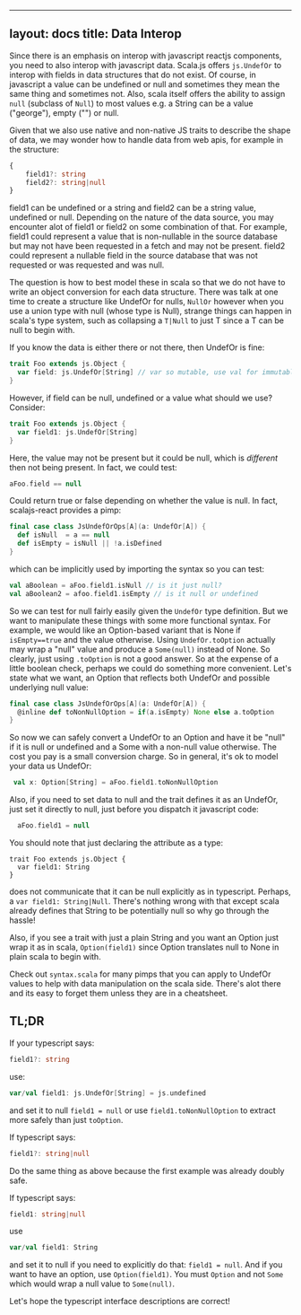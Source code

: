  ---
layout: docs
title: Data Interop
---
Since there is an emphasis on interop with javascript reactjs components, you need to also interop with javascript data. Scala.js offers `js.UndefOr` to interop with fields in data structures that do not exist. Of course, in javascript a value can be undefined or null and sometimes they mean the same thing and sometimes not. Also, scala itself offers the ability to assign `null` (subclass of `Null`) to most values e.g. a String can be a value ("george"), empty ("") or null.

Given that we also use native and non-native JS traits to describe the shape of data, we may wonder how to handle data from web apis, for example in the structure:
```typescript
{ 
    field1?: string
    field2?: string|null
}
```
field1 can be undefined or a string and field2 can be a string value, undefined or null. Depending on the nature of the data source, you may encounter alot of field1 or field2 on some combination of that. For example, field1 could represent a value that is non-nullable in the source database but may not have been requested in a fetch and may not be present. field2 could represent a nullable field in the source database that was not requested or was requested and was null.

The question is how to best model these in scala so that we do not have to write an object conversion for each data structure. There was talk at one time to create a structure like UndefOr for nulls, `NullOr` however when you use a union type with null (whose type is Null), strange things can happen in scala's type system, such as collapsing a `T|Null` to just T since a T can be null to begin with.

If you know the data is either there or not there, then UndefOr is fine:
```scala
trait Foo extends js.Object {
  var field: js.UndefOr[String] // var so mutable, use val for immutable
}
```
However, if field can be null, undefined or a value what should we use? Consider:
```scala
trait Foo extends js.Object {
  var field1: js.UndefOr[String]
}
```
Here, the value may not be present but it could be null, which is *different* then not being present. In fact, we could test:
```scala
aFoo.field == null
```
Could return true or false depending on whether the value is null. In fact, scalajs-react provides a pimp:
```scala
final case class JsUndefOrOps[A](a: UndefOr[A]) {
  def isNull  = a == null
  def isEmpty = isNull || !a.isDefined
}
```
which can be implicitly used by importing the syntax so you can test:
```scala
val aBoolean = aFoo.field1.isNull // is it just null?
val aBoolean2 = afoo.field1.isEmpty // is it null or undefined
```
So we can test for null fairly easily given the `UndefOr` type definition. But we want to manipulate these things with some more functional syntax. For example, we would like an Option-based variant that is None if `isEmpty==true` and the value otherwise. Using `UndefOr.toOption` actually may wrap a "null" value and produce a `Some(null)` instead of None. So clearly, just using `.toOption` is not a good answer. So at the expense of a little boolean check, perhaps we could do something more convenient. Let's state what we want, an Option that reflects both UndefOr and possible underlying null value:
```scala
final case class JsUndefOrOps[A](a: UndefOr[A]) {
  @inline def toNonNullOption = if(a.isEmpty) None else a.toOption
}
```
So now we can safely convert a UndefOr to an Option and have it be "null" if it is null or undefined and a Some with a non-null value otherwise. The cost you pay is a small conversion charge. So in general, it's ok to model your data us UndefOr:
```scala
 val x: Option[String] = aFoo.field1.toNonNullOption
```
Also, if you need to set data to null and the trait defines it as an UndefOr, just set it directly to null, just before you dispatch it javascript code:
```scala
  aFoo.field1 = null
```
You should note that just declaring the attribute as a type:
```
trait Foo extends js.Object {
  var field1: String
}
```
does not communicate that it can be null explicitly as in typescript. Perhaps, a `var field1: String|Null`. There's nothing wrong with that except scala already defines that String to be potentially null so why go through the hassle!

Also, if you see a trait with just a plain String and you want an Option just wrap it as in scala, `Option(field1)` since Option translates null to None in plain scala to begin with.


Check out `syntax.scala` for many pimps that you can apply to UndefOr values to help with data manipulation on the scala side. There's alot there and its easy to forget them unless they are in a cheatsheet.

## TL;DR
If your typescript says:
```typescript
field1?: string
```
use:
```scala
var/val field1: js.UndefOr[String] = js.undefined
```
and set it to null `field1 = null` or use `field1.toNonNullOption` to extract more safely than just `toOption`.

If typescript says:
```typescript
field1?: string|null
```
Do the same thing as above because the first example was already doubly safe.

If typescript says:
```typescript
field1: string|null
```
use 
```scala
var/val field1: String
```
and set it to null if you need to explicitly do that: `field1 = null`. And if you want to have an option, use `Option(field1)`. You must `Option` and not `Some` which would wrap a null value to `Some(null)`.

Let's hope the typescript interface descriptions are correct!
